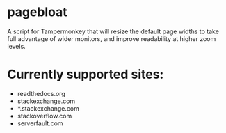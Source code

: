 # pagebloat
A script for Tampermonkey that will resize the default page widths to take full advantage of wider monitors, and improve readability at higher zoom levels.

# Currently supported sites:

* readthedocs.org
* stackexchange.com
* *.stackexchange.com
* stackoverflow.com
* serverfault.com

